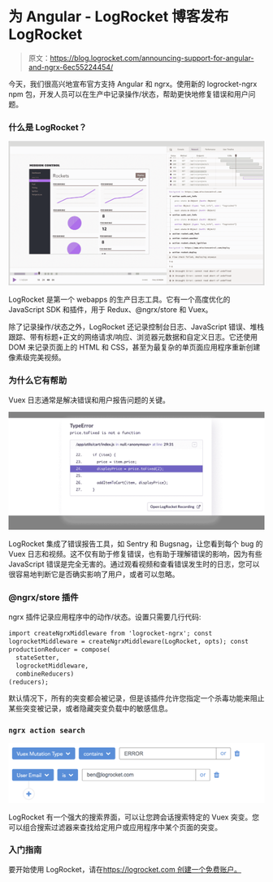 # 为 Angular - LogRocket 博客发布 LogRocket

> 原文：<https://blog.logrocket.com/announcing-support-for-angular-and-ngrx-6ec55224454/>

今天，我们很高兴地宣布官方支持 Angular 和 ngrx。使用新的 logrocket-ngrx npm 包，开发人员可以在生产中记录操作/状态，帮助更快地修复错误和用户问题。

### 什么是 LogRocket？

![](img/7f9cc7da85477f88dd33827526df86b4.png)

LogRocket 是第一个 webapps 的生产日志工具。它有一个高度优化的 JavaScript SDK 和插件，用于 Redux、@ngrx/store 和 Vuex。

除了记录操作/状态之外，LogRocket 还记录控制台日志、JavaScript 错误、堆栈跟踪、带有标题+正文的网络请求/响应、浏览器元数据和自定义日志。它还使用 DOM 来记录页面上的 HTML 和 CSS，甚至为最复杂的单页面应用程序重新创建像素级完美视频。

### 为什么它有帮助

Vuex 日志通常是解决错误和用户报告问题的关键。

![](img/4e576b33ee7ca491ed497d49c9f4d83c.png)

LogRocket 集成了错误报告工具，如 Sentry 和 Bugsnag，让您看到每个 bug 的 Vuex 日志和视频。这不仅有助于修复错误，也有助于理解错误的影响，因为有些 JavaScript 错误是完全无害的。通过观看视频和查看错误发生时的日志，您可以很容易地判断它是否确实影响了用户，或者可以忽略。

### @ngrx/store 插件

ngrx 插件记录应用程序中的动作/状态。设置只需要几行代码:

```
import createNgrxMiddleware from 'logrocket-ngrx'; const logrocketMiddleware = createNgrxMiddleware(LogRocket, opts); const productionReducer = compose(
  stateSetter, 
  logrocketMiddleware, 
  combineReducers)
(reducers);
```

默认情况下，所有的突变都会被记录，但是该插件允许您指定一个杀毒功能来阻止某些突变被记录，或者隐藏突变负载中的敏感信息。

### `ngrx action search`

![](img/a5980d574c1fc3bf9adc80b14de4d5bb.png)

LogRocket 有一个强大的搜索界面，可以让您跨会话搜索特定的 Vuex 突变。您可以组合搜索过滤器来查找给定用户或应用程序中某个页面的突变。

### 入门指南

要开始使用 LogRocket，请在[https://logrocket.com 创建一个免费账户。](https://logrocket.com.)